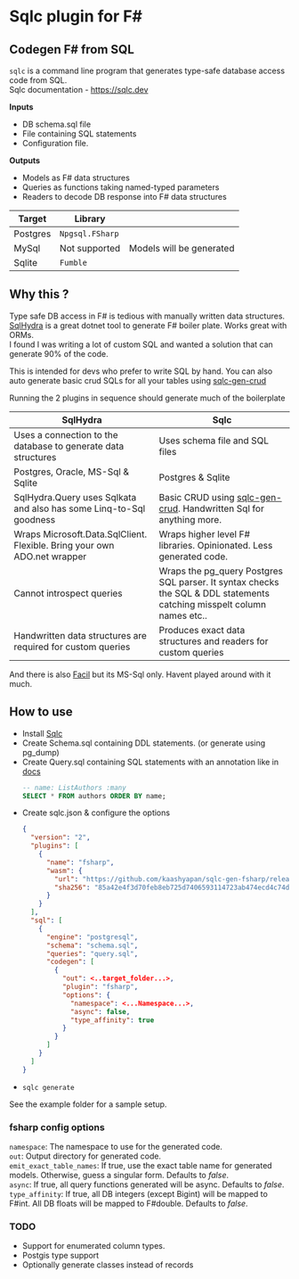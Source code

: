 # Sqlc plugin for F# 
## Codegen F# from SQL
`sqlc` is a command line program that generates type-safe database access code from SQL.\
Sqlc documentation - https://sqlc.dev

**Inputs**
  - DB schema.sql file
  - File containing SQL statements
  - Configuration file. 

**Outputs**
  - Models as F# data structures
  - Queries as functions taking named-typed parameters
  - Readers to decode DB response into F# data structures 


| Target    |  Library          |    |
|-----------|-------------------|----|
|Postgres   |`Npgsql.FSharp`    |   |
|MySql      | Not supported     | Models will be generated|
|Sqlite     |`Fumble`           |   |

## Why this ?
Type safe DB access in F# is tedious with manually written data structures.\
[SqlHydra](https://github.com/JordanMarr/SqlHydra) is a great dotnet tool to generate F# boiler plate. Works great with ORMs.\
I found I was writing a lot of custom SQL and wanted a solution that can generate 90% of the code.
  
This is intended for devs who prefer to write SQL by hand. 
You can also auto generate basic crud SQLs for all your tables using [sqlc-gen-crud](https://github.com/kaashyapan/sqlc-gen-crud) 

Running the 2 plugins in sequence should generate much of the boilerplate

|SqlHydra  | Sqlc|
|-----------|-------------------|
|Uses a connection to the database to generate data structures| Uses schema file and SQL files|
|Postgres, Oracle, MS-Sql & Sqlite | Postgres & Sqlite |
|SqlHydra.Query uses Sqlkata and also has some Linq-to-Sql goodness | Basic CRUD using [sqlc-gen-crud](https://github.com/kaashyapan/sqlc-gen-crud). Handwritten Sql for anything more. |
|Wraps Microsoft.Data.SqlClient. Flexible. Bring your own ADO.net wrapper| Wraps higher level F# libraries. Opinionated. Less generated code. |
|Cannot introspect queries | Wraps the pg_query Postgres SQL parser. It syntax checks the SQL & DDL statements catching misspelt column names etc..|
|Handwritten data structures are required for custom queries| Produces exact data structures and readers for custom queries |

And there is also [Facil](https://github.com/cmeeren/Facil) but its MS-Sql only. Havent played around with it much.

## How to use

- Install [Sqlc](https://docs.sqlc.dev/en/latest/overview/install.html)
- Create Schema.sql containing DDL statements. (or generate using pg_dump)
- Create Query.sql containing SQL statements with an annotation like in [docs](https://docs.sqlc.dev/en/latest/reference/query-annotations.html)
    ```sql
    -- name: ListAuthors :many
    SELECT * FROM authors ORDER BY name;
    ```
- Create sqlc.json & configure the options
  ```json
  {
    "version": "2",
    "plugins": [
      {
        "name": "fsharp",
        "wasm": {
          "url": "https://github.com/kaashyapan/sqlc-gen-fsharp/releases/download/latest/sqlc-gen-fsharp_1.0.0.wasm",
          "sha256": "85a42e4f3d70feb8eb725d7406593114723ab474ecd4c74d1f9edb4867515ea4"
        }
      }
    ],
    "sql": [
      {
        "engine": "postgresql",
        "schema": "schema.sql",
        "queries": "query.sql",
        "codegen": [
          {
            "out": <..target_folder...>,
            "plugin": "fsharp",
            "options": {
              "namespace": <...Namespace...>,
              "async": false,
              "type_affinity": true 
            }
          }
        ]
      }
    ]
  }
  ```
- ```sqlc generate```

See the example folder for a sample setup.



### fsharp config options
`namespace`: The namespace to use for the generated code.\
`out`: Output directory for generated code.\
`emit_exact_table_names`: If true, use the exact table name for generated models. Otherwise, guess a singular form. Defaults to *false*.\
`async`: If true, all query functions generated will be async. Defaults to *false*.\
`type_affinity`: If true, all DB integers (except Bigint) will be mapped to F#int. All DB floats will be mapped to F#double. Defaults to *false*.


### TODO
- Support for enumerated column types.
- Postgis type support
- Optionally generate classes instead of records
